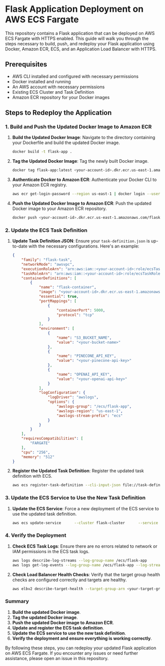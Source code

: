 
# Flask Application Deployment on AWS ECS Fargate

This repository contains a Flask application that can be deployed on AWS ECS Fargate with HTTPS enabled. This guide will walk you through the steps necessary to build, push, and redeploy your Flask application using Docker, Amazon ECR, ECS, and an Application Load Balancer with HTTPS.

## Prerequisites

- AWS CLI installed and configured with necessary permissions
- Docker installed and running
- An AWS account with necessary permissions
- Existing ECS Cluster and Task Definition
- Amazon ECR repository for your Docker images

## Steps to Redeploy the Application

### 1. Build and Push the Updated Docker Image to Amazon ECR

1. **Build the Updated Docker Image**:
   Navigate to the directory containing your Dockerfile and build the updated Docker image.
   ```sh
   docker build -t flask-app .
   ```

2. **Tag the Updated Docker Image**:
   Tag the newly built Docker image.
   ```sh
   docker tag flask-app:latest <your-account-id>.dkr.ecr.us-east-1.amazonaws.com/flask-app:latest
   ```

3. **Authenticate Docker to Amazon ECR**:
   Authenticate your Docker CLI to your Amazon ECR registry.
   ```sh
   aws ecr get-login-password --region us-east-1 | docker login --username AWS --password-stdin <your-account-id>.dkr.ecr.us-east-1.amazonaws.com
   ```

4. **Push the Updated Docker Image to Amazon ECR**:
   Push the updated Docker image to your Amazon ECR repository.
   ```sh
   docker push <your-account-id>.dkr.ecr.us-east-1.amazonaws.com/flask-app:latest
   ```

### 2. Update the ECS Task Definition

1. **Update Task Definition JSON**:
   Ensure your `task-definition.json` is up-to-date with the necessary configurations. Here's an example:
   ```json
   {
       "family": "flask-task",
       "networkMode": "awsvpc",
       "executionRoleArn": "arn:aws:iam::<your-account-id>:role/ecsTaskExecutionRole",
       "taskRoleArn": "arn:aws:iam::<your-account-id>:role/ecsTaskRole",
       "containerDefinitions": [
           {
               "name": "flask-container",
               "image": "<your-account-id>.dkr.ecr.us-east-1.amazonaws.com/flask-app:latest",
               "essential": true,
               "portMappings": [
                   {
                       "containerPort": 5000,
                       "protocol": "tcp"
                   }
               ],
               "environment": [
                   {
                       "name": "S3_BUCKET_NAME",
                       "value": "<your-bucket-name>"
                   },
                   {
                       "name": "PINECONE_API_KEY",
                       "value": "<your-pinecone-api-key>"
                   },
                   {
                       "name": "OPENAI_API_KEY",
                       "value": "<your-openai-api-key>"
                   }
               ],
               "logConfiguration": {
                   "logDriver": "awslogs",
                   "options": {
                       "awslogs-group": "/ecs/flask-app",
                       "awslogs-region": "us-east-1",
                       "awslogs-stream-prefix": "ecs"
                   }
               }
           }
       ],
       "requiresCompatibilities": [
           "FARGATE"
       ],
       "cpu": "256",
       "memory": "512"
   }
   ```

2. **Register the Updated Task Definition**:
   Register the updated task definition with ECS.
   ```sh
   aws ecs register-task-definition --cli-input-json file://task-definition.json
   ```

### 3. Update the ECS Service to Use the New Task Definition

1. **Update the ECS Service**:
   Force a new deployment of the ECS service to use the updated task definition.
   ```sh
   aws ecs update-service      --cluster flask-cluster      --service genai-app      --task-definition flask-task      --force-new-deployment
   ```

### 4. Verify the Deployment

1. **Check ECS Task Logs**:
   Ensure there are no errors related to network or IAM permissions in the ECS task logs.
   ```sh
   aws logs describe-log-streams --log-group-name /ecs/flask-app
   aws logs get-log-events --log-group-name /ecs/flask-app --log-stream-name <log-stream-name>
   ```

2. **Check Load Balancer Health Checks**:
   Verify that the target group health checks are configured correctly and targets are healthy.
   ```sh
   aws elbv2 describe-target-health --target-group-arn <your-target-group-arn>
   ```

### Summary

1. **Build the updated Docker image**.
2. **Tag the updated Docker image**.
3. **Push the updated Docker image to Amazon ECR**.
4. **Update and register the ECS task definition**.
5. **Update the ECS service to use the new task definition**.
6. **Verify the deployment and ensure everything is working correctly**.

By following these steps, you can redeploy your updated Flask application on AWS ECS Fargate. If you encounter any issues or need further assistance, please open an issue in this repository.
